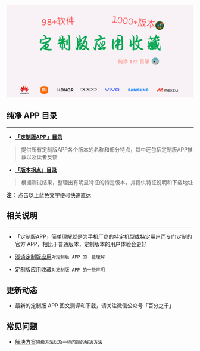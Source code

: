 
![输入图片说明](iconsSE/%E5%9B%BE%E4%B8%80.png)

## 纯净 APP 目录

---

- [**「定制版APP」目录** ](https://gitee.com/ww3w/dzb/blob/master/dzb.md)
> 提供所有定制版APP各个版本的名称和部分特点，其中还包括定制版APP推荐以及读者反馈

- [**「版本拐点」目录** ](https://gitee.com/ww3w/dzb/blob/master/bbk.md)
> 根据测试结果，整理出有明显特征的特定版本，并提供特征说明和下载地址

**注：** 点击以上蓝色文字便可快速直达

## 相关说明

---

- 「定制版APP」简单理解就是为手机厂商的特定机型或特定用户而专门定制的官方 APP，相比于普通版本，定制版本的用户体验会更好

- [浅谈定制版应用](https://mp.weixin.qq.com/s/i7ADjqlF30SgoZi6cXUFOw)`对定制版 APP 的一些理解`

- [定制版应用收藏](https://mp.weixin.qq.com/s/AO4ZUeq75rUJBn3yicLXoA)`对定制版 APP 的一些声明`

## 更新动态

- 最新的定制版 APP 图文测评和下载，请关注微信公众号「百分之千」

## 常见问题

- [解决方案](https://mp.weixin.qq.com/s/MhGXb29WWx8yIMq8W_lv6A)`降级方法以及一些问题的解决方法`